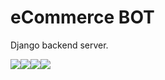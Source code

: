# eCommerce BOT

Django backend server.

![](../../CompassX/01.jpg)![](../../CompassX/02.jpg)![](../../CompassX/03.jpg)![](../../CompassX/04.jpg)